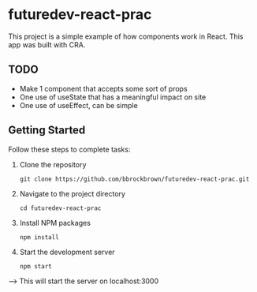 # futuredev-react-prac

This project is a simple example of how components work in React. This app was built with CRA. 

## TODO

- Make 1 component that accepts some sort of props
- One use of useState that has a meaningful impact on site
- One use of useEffect, can be simple

## Getting Started

Follow these steps to complete tasks:

1. Clone the repository
   ```
   git clone https://github.com/bbrockbrown/futuredev-react-prac.git
   ```
2. Navigate to the project directory
   ```
   cd futuredev-react-prac
   ```
3. Install NPM packages
   ```
   npm install
   ```
4. Start the development server
   ```
   npm start
   ```
  --> This will start the server on localhost:3000
